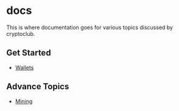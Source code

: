 # docs
This is where documentation goes for various topics discussed by cryptoclub.

## Get Started
- [Wallets](wallets.md)

## Advance Topics
- [Mining](mining.md)
